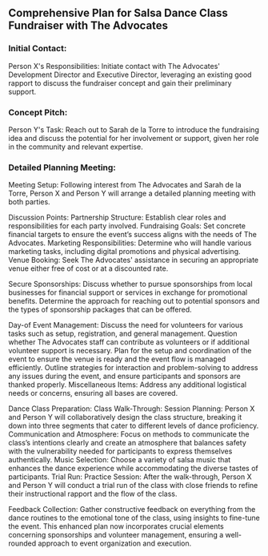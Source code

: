 <h2>Comprehensive Plan for Salsa Dance Class Fundraiser with The Advocates</h2>

<h3>Initial Contact:</h3>
Person X's Responsibilities: Initiate contact with The Advocates' Development Director and Executive Director, leveraging an existing good rapport to discuss the fundraiser concept and gain their preliminary support.


<h3>Concept Pitch:</h3>
Person Y's Task: Reach out to Sarah de la Torre to introduce the fundraising idea and discuss the potential for her involvement or support, given her role in the community and relevant expertise.


<h3>Detailed Planning Meeting:</h3>
Meeting Setup: Following interest from The Advocates and Sarah de la Torre, Person X and Person Y will arrange a detailed planning meeting with both parties.

Discussion Points:
Partnership Structure: Establish clear roles and responsibilities for each party involved.
Fundraising Goals: Set concrete financial targets to ensure the event’s success aligns with the needs of The Advocates.
Marketing Responsibilities: Determine who will handle various marketing tasks, including digital promotions and physical advertising.
Venue Booking: Seek The Advocates' assistance in securing an appropriate venue either free of cost or at a discounted rate.

Secure Sponsorships:
Discuss whether to pursue sponsorships from local businesses for financial support or services in exchange for promotional benefits.
Determine the approach for reaching out to potential sponsors and the types of sponsorship packages that can be offered.

Day-of Event Management:
Discuss the need for volunteers for various tasks such as setup, registration, and general management.
Question whether The Advocates staff can contribute as volunteers or if additional volunteer support is necessary.
Plan for the setup and coordination of the event to ensure the venue is ready and the event flow is managed efficiently.
Outline strategies for interaction and problem-solving to address any issues during the event, and ensure participants and sponsors are thanked properly.
Miscellaneous Items: Address any additional logistical needs or concerns, ensuring all bases are covered.


Dance Class Preparation:
Class Walk-Through:
Session Planning: Person X and Person Y will collaboratively design the class structure, breaking it down into three segments that cater to different levels of dance proficiency.
Communication and Atmosphere: Focus on methods to communicate the class’s intentions clearly and create an atmosphere that balances safety with the vulnerability needed for participants to express themselves authentically.
Music Selection: Choose a variety of salsa music that enhances the dance experience while accommodating the diverse tastes of participants.
Trial Run:
Practice Session: After the walk-through, Person X and Person Y will conduct a trial run of the class with close friends to refine their instructional rapport and the flow of the class.


Feedback Collection: Gather constructive feedback on everything from the dance routines to the emotional tone of the class, using insights to fine-tune the event.
This enhanced plan now incorporates crucial elements concerning sponsorships and volunteer management, ensuring a well-rounded approach to event organization and execution.
